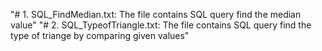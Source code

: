 "# 1. SQL_FindMedian.txt: The file contains SQL query find the median value"
"# 2. SQL_TypeofTriangle.txt: The file contains SQL query find the type of triange by comparing given values"
